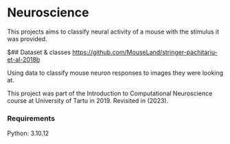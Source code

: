# Neuroscience

This projects aims to classify neural activity of a mouse with the stimulus it was provided.

$## Dataset & classes
https://github.com/MouseLand/stringer-pachitariu-et-al-2018b

Using data to classify mouse neuron responses to images they were looking at.

This project was part of the Introduction to Computational Neuroscience course at University of Tartu in 2019.
Revisited in (2023).

### Requirements

Python: 3.10.12

